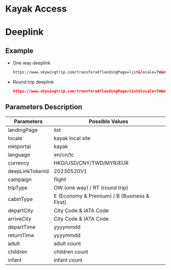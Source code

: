 # Kayak Access

# Deeplink

## Example

- One way deeplink
    
    ```html
    https://www.skywingtrip.com/transferad?landingPage=list&locale=TW&mktportal=kayak&language=tc&currency=CNY&deepLinkTokenId=20230520V1&campaign=flight&tripType=OW&cabinType=E&departCity=SHA&arriveCity=TYO&departTime=20230528&returnTime=&adult=1&children=1&infant=1
    ```
    
- Round trip deeplink
    
    ```json
    https://www.skywingtrip.com/transferad?landingPage=list&locale=TW&mktportal=kayak&language=tc&currency=CNY&deepLinkTokenId=20230520V1&campaign=flight&tripType=RT&cabinType=E&departCity=SHA&arriveCity=TYO&departTime=20230528&returnTime=20230530&adult=1&children=1&infant=1
    ```
    

## Parameters Description

| Parameters | Possible Values |
| --- | --- |
| landingPage | list |
| locale | kayak local site |
| mktportal | kayak |
| language | en/cn/tc |
| currency | HKD/USD/CNY/TWD/MYR/EUR |
| deepLinkTokenId | 20230520V1 |
| campaign | flight |
| tripType | OW (one way) / RT (round trip) |
| cabinType | E (Economy & Premium) / B (Business & First) |
| departCity | City Code & IATA Code |
| arriveCity | City Code & IATA Code |
| departTime | yyyymmdd |
| returnTime | yyyymmdd |
| adult | adult count |
| children | children count |
| infant | infant count |
